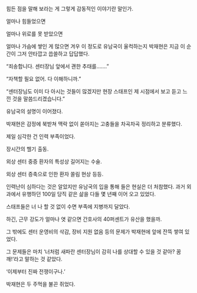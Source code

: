 힘든 점을 말해 보라는 게 그렇게 감동적인 이야기란 말인가.

얼마나 힘들었으면

얼마나 위로를 못 받았으면

얼마나 가슴에 쌓인 게 많으면 겨우 이 정도로 유남국이 울컥하는지 박재현은 지금 이 순간이 그저 안타깝고 씁쓸하고 답답했다.

“죄송합니다. 센터장님 앞에서 괜한 추태를…….”

“자책할 필요 없어. 다 이해하니까.”

“센터장님도 이미 다 아시는 것들이 많겠지만 현장 스태프인 제 시점에서 보고 듣고 느낀 것을 말씀드리겠습니다.”

유남국의 설명이 이어졌다.

박재현은 감정에 북받쳐 맥락 없이 쏟아지는 고충들을 차곡차곡 정리하고 분류했다.

제일 심각한 건 인력 부족이었다.

장시간의 헬기 출동.

외상 센터 중증 환자의 특성상 길어지는 수술.

외상 센터 증축으로 인한 환자 쏠림 현상 등등.

인력난이 심하다는 것은 알았지만 유남국의 입을 통해 들은 현실은 더 처참했다. 과거 외과에서 유행하던 100일 당직 같은 삶을 다들 몇 년째 이어 오고 있었다.

스태프들은 너 나 할 것 없이 수면 부족에 지병까지 달았다.

하긴, 근무 강도가 얼마나 엿 같으면 간호사의 40퍼센트가 유산을 했을까.

그 밖에도 센터 운영비의 삭감, 장비 지원 없음 등의 문제가 박재현에 앞에 잔뜩 쌓여 있었다.

그 문제들은 마치 ‘너처럼 새파란 센터장님이 감히 나를 상대할 수 있을 것 같아? 꿈 깨!’라고 말하는 것 같았다.

‘이제부터 진짜 전쟁이구나.’

박재현은 두 주먹을 불끈 쥐었다.